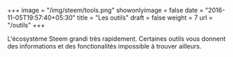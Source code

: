+++
image = "/img/steem/tools.png"
showonlyimage = false
date = "2016-11-05T19:57:40+05:30"
title = "Les outils"
draft = false
weight = 7
url = "/outils"
+++

L'écosystème Steem grandi très rapidement. Certaines outils vous donnent des informations et des fonctionalités impossible à trouver ailleurs.
<!--more-->
